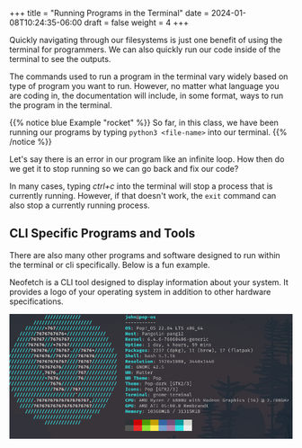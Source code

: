 +++
title = "Running Programs in the Terminal"
date = 2024-01-08T10:24:35-06:00
draft = false
weight = 4
+++

Quickly navigating through our filesystems is just one benefit of using the terminal for programmers.
We can also quickly run our code inside of the terminal to see the outputs.

The commands used to run a program in the terminal vary widely based on type of program you want to run.
However, no matter what language you are coding in, the documentation will include, in some format, ways to run the program in the terminal. 

{{% notice blue Example "rocket" %}}
So far, in this class, we have been running our programs by typing `python3 <file-name>` into our terminal.
{{% /notice %}}

Let's say there is an error in our program like an infinite loop. How then do we get it to stop running so we can go back and fix our code?

In many cases, typing *ctrl+c* into the terminal will stop a process that is currently running. However, if that doesn't work, the `exit` command can also stop a currently running process.

## CLI Specific Programs and Tools

There are also many other programs and software designed to run within the terminal or cli specifically. Below is a fun example.

Neofetch is a CLI tool designed to display information about your system. It provides a logo of your operating system in addition to other hardware specifications.

![Neofetch program run as example](pictures/neofetch-example.png?classes=border)
